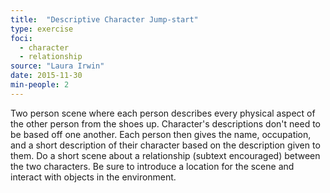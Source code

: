 ```yaml
---
title:  "Descriptive Character Jump-start"
type: exercise
foci:
  - character
  - relationship
source: "Laura Irwin"
date: 2015-11-30
min-people: 2
---
```

Two person scene where each person describes every physical aspect of the other person from the shoes up.
Character's descriptions don't need to be based off one another.
Each person then gives the name, occupation, and a short description of their character based on the description given to them.
Do a short scene about a relationship (subtext encouraged) between the two characters.
Be sure to introduce a location for the scene and interact with objects in the environment.
